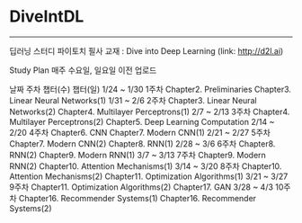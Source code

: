 # DiveIntDL
---
딥러닝 스터디
파이토치 필사 교재 : Dive into Deep Learning (link: http://d2l.ai)

Study Plan
매주 수요일, 일요일 이전 업로드

날짜	주차	챕터(수)	챕터(일)
1/24 ~ 1/30	1주차	Chapter2. Preliminaries	Chapter3. Linear Neural Networks(1)
1/31 ~ 2/6	2주차	Chapter3. Linear Neural Networks(2)	Chapter4. Multilayer Perceptrons(1)
2/7 ~ 2/13	3주차	Chapter4. Multilayer Perceptrons(2)	Chapter5. Deep Learning Computation
2/14 ~ 2/20	4주차	Chapter6. CNN	Chapter7. Modern CNN(1)
2/21 ~ 2/27	5주차	Chapter7. Modern CNN(2)	Chapter8. RNN(1)
2/28 ~ 3/6	6주차	Chapter8. RNN(2)	Chapter9. Modern RNN(1)
3/7 ~ 3/13	7주차	Chapter9. Modern RNN(2)	Chapter10. Attention Mechanisms(1)
3/14 ~ 3/20	8주차	Chapter10. Attention Mechanisms(2)	Chapter11. Optimization Algorithms(1)
3/21 ~ 3/27	9주차	Chapter11. Optimization Algorithms(2)	Chapter17. GAN
3/28 ~ 4/3	10주차	Chapter16. Recommender Systems(1)	Chapter16. Recommender Systems(2)
